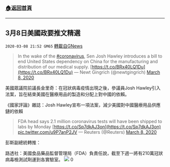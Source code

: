 ###  [:house:返回首頁](https://github.com/ourhimalayas/txt)
---

## 3月8日美國政要推文精選
`2020-03-08 21:52 GM65` [轉載自GNews](https://gnews.org/zh-hant/134358/)

> In the wake of the [#coronavirus](https://twitter.com/hashtag/coronavirus?src=hash&amp;ref_src=twsrc%5Etfw), Sen Josh Hawley introduces a bill to end United States dependency on China for the manufacturing and distribution of our medical supply. [https://t.co/BRx40LQ1Du](https://t.co/BRx40LQ1Du)
> — Newt Gingrich (@newtgingrich) [March 8, 2020](https://twitter.com/newtgingrich/status/1236739714897473536?ref_src=twsrc%5Etfw)

美國眾議院前議長金里奇：在冠狀病毒疫情出現之後，參議員Josh Hawley引入法案，旨在結束美國在醫療用品的製造和分配上對中國的依賴。

《國家評論》雜誌：Josh Hawley宣布一項法案，減少美國對中國醫療用品供應鏈的依賴

> FDA head says 2.1 million coronavirus tests will have been shipped to labs by Monday [https://t.co/Sp7dkAJ3on](https://t.co/Sp7dkAJ3on) [pic.twitter.com/u9P7anP2JV](https://t.co/u9P7anP2JV)
> — Reuters (@Reuters) [March 8, 2020](https://twitter.com/Reuters/status/1236463044319985665?ref_src=twsrc%5Etfw)

彭斯副總統轉推：

路透社：美國食品藥品監督管理局（FDA）負責任說，截至下週一將有210萬冠狀病毒檢測試劑運到各實驗室。
![](https://s3-ap-northeast-1.amazonaws.com/news.guo.offload.media/wp-content/uploads/2020/03/08215144/image0-53.jpg)
0
